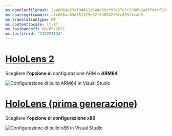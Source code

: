 ```yaml
---
ms.openlocfilehash: 2ba8064a23af044211644d39cf07427c3c2896b2a8ffdacf20c1a96db713e78f
ms.sourcegitcommit: a1c086aa83d381129e62f9d8942f0fc889ffcab0
ms.translationtype: MT
ms.contentlocale: it-IT
ms.lasthandoff: 08/05/2021
ms.locfileid: "115221134"
---
```

# <a name="hololens-2"></a>[HoloLens 2](#tab/hl2)

Scegliere **l'opzione di** configurazione ARM o **ARM64**

![Configurazione di build ARM64 in Visual Studio](../images/arm64setting.png)

# <a name="hololens-1st-gen"></a>[HoloLens (prima generazione)](#tab/hl)

Scegliere **l'opzione di configurazione x86**

![Configurazione di build x86 in Visual Studio](../images/x86setting.png)